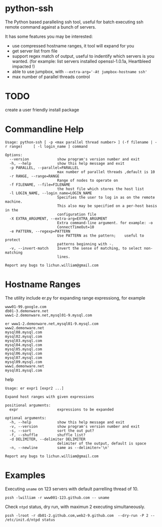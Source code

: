 python-ssh
==========

The Python based paralleling ssh tool, useful for batch executing ssh remote command against a bunch of servers.

It has some features you may be interested:
* use compressed hostname ranges, it tool will expand for you
* get server list from file
* support regex match of output, useful to indentify which servers is you wanted. (for example: list servers installed openssl-1.0.1a, Heartbleed impacted !) 
* able to use jumpbox, with ```--extra-arg='-At jumpbox-hostname ssh'```
* max number of parallel threads control


TODO
==========
create a user friendly install package


Commandline Help
==========

```
Usage: python-ssh [ -p <max parallel thread number> ] (-f filename | -r range)     [ -l login_name ] command

Options:
  --version             show program's version number and exit
  -h, --help            show this help message and exit
  -p PARALLEL, --parallel=PARALLEL
                        max number of parallel threads ,default is 10
  -r RANGE, --range=RANGE
                        Range of nodes to operate on
  -f FILENAME, --file=FILENAME
                        the host file which stores the host list
  -l LOGIN_NAME, --login_name=LOGIN_NAME
                        Specifies the user to log in as on the remote machine.
                        This also may be specified on a per-host basis in the
                        configuration file
  -X EXTRA_ARGUMENT, --extra-arg=EXTRA_ARGUMENT
                        Extra command-line argument. for example: -o
                        ConnectTimeOut=10
  -e PATTERN, --regexp=PATTERN
                        Use PATTERN as the pattern;    useful to protect
                        patterns beginning with -.
  -v, --invert-match    Invert the sense of matching, to select non-matching
                        lines.

Report any bugs to lichun.william@gmail.com
```

Hostname Ranges
============
The utility include er.py for expanding range expressiong, for example
```
www01-99.google.com
db01-3.demonware.net
www1-2.demonware.net,mysql01-9.mysql.com
```

```
er www1-2.demonware.net,mysql01-9.mysql.com
www2.demonware.net
mysql08.mysql.com
mysql02.mysql.com
mysql03.mysql.com
mysql04.mysql.com
mysql05.mysql.com
mysql06.mysql.com
mysql07.mysql.com
mysql09.mysql.com
www1.demonware.net
mysql01.mysql.com
```

help
```
Usage: er expr1 [expr2 ...]

Expand host ranges with given expressions

positional arguments:
  expr                  expressions to be expanded

optional arguments:
  -h, --help            show this help message and exit
  -v, --version         show program's version number and exit
  -s, --sort            sort the out put?
  -f, --shuffle         shuffle list?
  -d DELIMITER, --delimiter DELIMITER
                        delimiter of the output, default is space
  -n, --newline         same as --delimiter='\n'

Report any bugs to lichun.william@gmail.com
```

Examples
============
Executing ```uname``` on 123 servers with default parrelling thread of 10.

```pssh -lwilliam -r www001-123.github.com -- uname```

Check ```ntpd``` status, dry run, with maximun 2 executing simultaneously.

```pssh -lroot -r db01-2.github.com,web2-9.github.com  --dry-run -P 2 -- /etc/init.d/ntpd status```

